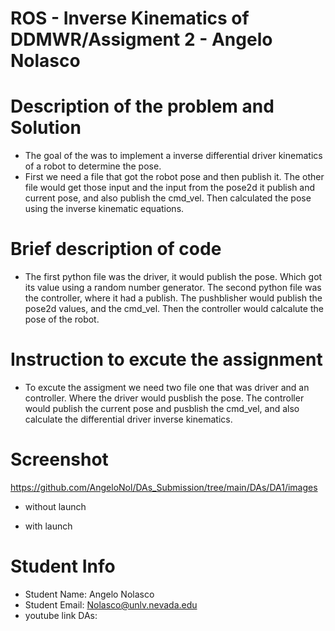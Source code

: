 #  ROS - Inverse Kinematics of DDMWR/Assigment 2 - Angelo Nolasco
# Description of the problem and Solution
* The goal of the was to implement a inverse differential driver kinematics of a robot to determine the pose.
* First we need a file that got the robot pose and then publish it. The other file would get those input and the input from the pose2d it publish and current pose, and also publish the cmd_vel. Then calculated the pose using the inverse kinematic equations.
# Brief description of code
* The first python file was the driver, it would publish the pose. Which got its value using a random number generator. The second python file was the controller, where it had a publish. The pushblisher would publish the pose2d values, and the cmd_vel. Then the controller would calcalute the pose of the robot.
# Instruction to excute the assignment
* To excute the assigment we need two file one that was driver and an controller. Where the driver would pusblish the pose. The controller would publish the current pose and pusblish the cmd_vel, and also calculate the differential driver inverse kinematics. 
# Screenshot
https://github.com/AngeloNol/DAs_Submission/tree/main/DAs/DA1/images
* without launch

* with launch
  
# Student Info
* Student Name: Angelo Nolasco
* Student Email: Nolasco@unlv.nevada.edu
* youtube link DAs:


